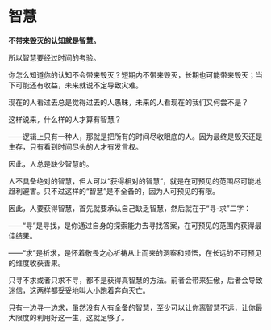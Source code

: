# 智慧

**不带来毁灭的认知就是智慧。**

所以智慧要经过时间的考验。

你怎么知道你的认知不会带来毁灭？短期内不带来毁灭，长期也可能带来毁灭；当下可能还有收益，未来就说不定导致灾难。

现在的人看过去总是觉得过去的人愚昧，未来的人看现在的我们又何尝不是？

这样说来，什么样的人才算有智慧？

——逻辑上只有一种人，那就是把所有的时间尽收眼底的人。因为最终是毁灭还是生存，只有看到时间尽头的人才有发言权。

因此，人总是缺少智慧的。

人不具备绝对的智慧，但人可以“获得相对的智慧”，就是在可预见的范围尽可能地趋利避害。只不过这样的“智慧”是不全备的，因为人可预见的有限。

因此，人要获得智慧，首先就要承认自己缺乏智慧，然后就在于“寻-求”二字：

——“寻”是寻找，是你通过自身的探索能力去寻找答案，在可预见的范围内获得最佳结果。

——“求”是祈求，是怀着敬畏之心祈祷从上而来的洞察和领悟，在长远的不可预见的维度收获善果。

只寻不求或者只求不寻，都不是获得真智慧的方法。前者会带来狂傲，后者会导致迷信，这两样都妥妥地叫人小跑着奔向灭亡。

只有一边寻一边求，虽然没有人有全备的智慧，至少可以让你离智慧不远，让你最大限度的利用好这一生，这就足够了。
